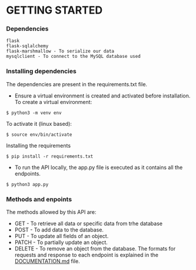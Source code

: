 # GETTING STARTED
### Dependencies
```
flask
flask-sqlalchemy
flask-marshmallow - To serialize our data
mysqlclient - To connect to the MySQL database used
```
### Installing dependencies
The dependencies are present in the requirements.txt file.
- Ensure a virtual environment is created and activated before installation.
To create a virtual environment:
```
$ python3 -m venv env
```
To activate it (linux based):
```
$ source env/bin/activate
```
Installing the requirements
```
$ pip install -r requirements.txt
```
- To run the API locally, the app.py file is executed as it contains all the endpoints.
```
$ python3 app.py
```
### Methods and enpoints
The methods allowed by this API are:
- GET - To retrieve all data or specific data from trhe database
- POST - To add data to the database.
- PUT - To update all fields of an object.
- PATCH - To partially update an object.
- DELETE - To remove an object from the database.
The formats for requests and response to each endpoint is explained in the [DOCUMENTATION.md](https://github.com/BunmiFash/HNGx-Stage-2/blob/main/DOCUMENTATION.md) file.
